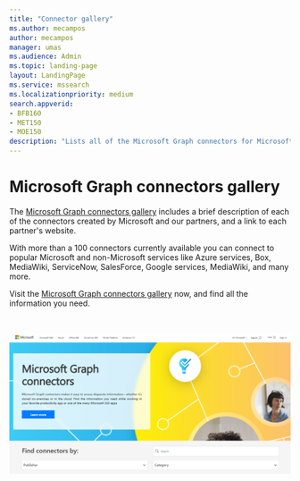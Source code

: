 ```yaml
---
title: "Connector gallery"
ms.author: mecampos
author: mecampos
manager: umas
ms.audience: Admin
ms.topic: landing-page
layout: LandingPage
ms.service: mssearch
ms.localizationpriority: medium
search.appverid:
- BFB160
- MET150
- MOE150
description: "Lists all of the Microsoft Graph connectors for Microsoft Search"
---
```


# Microsoft Graph connectors gallery

The [Microsoft Graph connectors gallery](http://www.microsoft.com/microsoft-search/connectors) includes a brief description of each of the connectors created by Microsoft and our partners, and a link to each partner's website.

With more than a 100 connectors currently available you can connect to popular Microsoft and non-Microsoft services like Azure services, Box, MediaWiki, ServiceNow, SalesForce, Google services, MediaWiki, and many more.

Visit the [Microsoft Graph connectors gallery](http://www.microsoft.com/microsoft-search/connectors) now, and find all the information you need.

<br>

![Image showing the new connectors gallery.](media/connectors-gallery.png)
